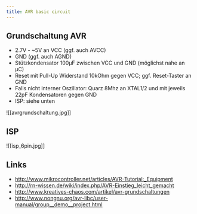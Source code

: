 ```yaml
---
title: AVR basic circuit
---
```


Grundschaltung AVR
------------------

* 2.7V - ~5V an VCC (ggf. auch AVCC)
* GND (ggf. auch AGND)
* Stützkondensator 100µF zwischen VCC und GND (möglichst nahe an µC)
* Reset mit Pull-Up Widerstand 10kOhm gegen VCC; ggf. Reset-Taster an GND
* Falls nicht interner Oszillator: Quarz 8Mhz an XTAL1/2 und mit jeweils 22pF Kondensatoren gegen GND
* ISP: siehe unten


![[avrgrundschaltung.jpg]]

ISP
---
![[isp_6pin.jpg]]

Links
-----
* http://www.mikrocontroller.net/articles/AVR-Tutorial:_Equipment
* http://rn-wissen.de/wiki/index.php/AVR-Einstieg_leicht_gemacht
* http://www.kreatives-chaos.com/artikel/avr-grundschaltungen
* http://www.nongnu.org/avr-libc/user-manual/group__demo__project.html
